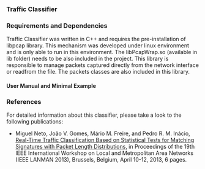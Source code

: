 <h3><b>Traffic Classifier</b></h3></hr>



<h3><b>Requirements and Dependencies</b></h3>
</hr>

Traffic Classifier was written in C++ and requires the pre-installation of libpcap library. This mechanism was developed under linux environment and is only able to run in this environment. The libPcapWrap.so (available in lib folder) needs to be also included in the project. 
This library is responsible to manage packets captured directly from the network interface or readfrom the file. The packets classes are also included in this library.

<h4><b>User Manual and Minimal Example</b></h4>
</hr>


<h3>References</h3>

For detailed information about this classifier, please take a look to the following publications:

<ul>
<li>
Miguel Neto, João V. Gomes, Mário M. Freire, and Pedro R. M. Inácio, 
<a href="http://ieeexplore.ieee.org/xpl/articleDetails.jsp?arnumber=6528276">Real-Time Traffic Classification Based on Statistical Tests for Matching Signatures with Packet Length Distributions</a>, 
in Proceedings of the 19th IEEE International Workshop on Local and Metropolitan Area Networks (IEEE LANMAN 2013), Brussels, Belgium, April 10-12, 2013, 6 pages.
</li>
</ul>